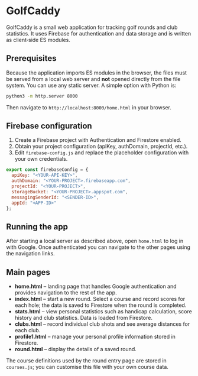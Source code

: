 # GolfCaddy

GolfCaddy is a small web application for tracking golf rounds and club statistics.
It uses Firebase for authentication and data storage and is written as
client‑side ES modules.

## Prerequisites

Because the application imports ES modules in the browser, the files must be
served from a local web server and **not** opened directly from the file system.
You can use any static server. A simple option with Python is:

```bash
python3 -m http.server 8000
```

Then navigate to `http://localhost:8000/home.html` in your browser.

## Firebase configuration

1. Create a Firebase project with Authentication and Firestore enabled.
2. Obtain your project configuration (apiKey, authDomain, projectId, etc.).
3. Edit `firebase-config.js` and replace the placeholder configuration with your
   own credentials.

```javascript
export const firebaseConfig = {
  apiKey: "<YOUR-API-KEY>",
  authDomain: "<YOUR-PROJECT>.firebaseapp.com",
  projectId: "<YOUR-PROJECT>",
  storageBucket: "<YOUR-PROJECT>.appspot.com",
  messagingSenderId: "<SENDER-ID>",
  appId: "<APP-ID>"
};
```

## Running the app

After starting a local server as described above, open `home.html` to log in with
Google. Once authenticated you can navigate to the other pages using the
navigation links.

## Main pages

- **home.html** – landing page that handles Google authentication and provides
  navigation to the rest of the app.
- **index.html** – start a new round. Select a course and record scores for each
  hole; the data is saved to Firestore when the round is completed.
- **stats.html** – view personal statistics such as handicap calculation, score
  history and club statistics. Data is loaded from Firestore.
- **clubs.html** – record individual club shots and see average distances for
  each club.
- **profile1.html** – manage your personal profile information stored in
  Firestore.
- **round.html** – display the details of a saved round.

The course definitions used by the round entry page are stored in
`courses.js`; you can customise this file with your own course data.
